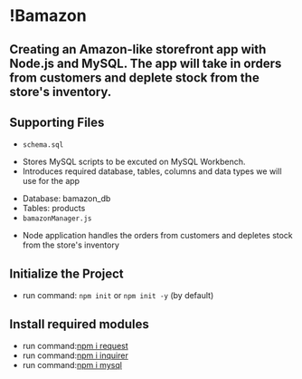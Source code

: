 # !Bamazon

## Creating an Amazon-like storefront app with Node.js and MySQL. The app will take in orders from customers and deplete stock from the store's inventory.

## Supporting Files
* `schema.sql`
- Stores MySQL scripts to be excuted on MySQL Workbench.
- Introduces required database, tables, columns and data types we will use for the app
* Database: bamazon_db
* Tables: products
* `bamazonManager.js`
- Node application handles the orders from customers and depletes stock from the store's inventory

## Initialize the Project
* run command: `npm init` or `npm init -y` (by default)

## Install required modules
* run command:[npm i request](https://www.npmjs.com/package/request)
* run command:[npm i inquirer](https://www.npmjs.com/package/inquirer/v/5.0.1)
* run command:[npm i mysql](https://www.npmjs.com/package/mysql)


